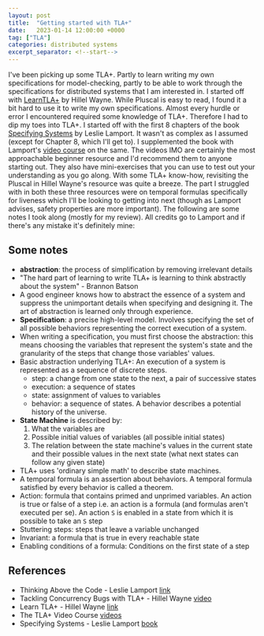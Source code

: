 ```yaml
---
layout: post
title:  "Getting started with TLA+"
date:   2023-01-14 12:00:00 +0000
tag: ["TLA"]
categories: distributed systems
excerpt_separator: <!--start-->
---
```


<!--start-->

I've been picking up some TLA+. Partly to learn writing my own specifications
for model-checking, partly to be able to work through the specifications for
distributed systems that I am interested in. I started off with
[LearnTLA+](https://learntla.com/) by Hillel Wayne. While Pluscal is easy to
read, I found it a bit hard to use it to write my own specifications. Almost
every hurdle or error I encountered required some knowledge of TLA+. Therefore I
had to dip my toes into TLA+. I started off with the first 8 chapters of the
book [Specifying Systems](https://lamport.azurewebsites.net/tla/book.html) by
Leslie Lamport. It wasn't as complex as I assumed (except for Chapter 8, which
I'll get to). I supplemented the book with Lamport's
[video course](https://lamport.azurewebsites.net/video/videos.html) on the same.
The videos IMO are certainly the most approachable beginner resource and I'd
recommend them to anyone starting out. They also have mini-exercises that you
can use to test out your understanding as you go along. With some TLA+ know-how,
revisiting the Pluscal in Hillel Wayne's resource was quite a breeze. The part I
struggled with in both these three resources were on temporal formulas
specifically for liveness which I'll be looking to getting into next (though as
Lamport advises, safety properties are more important). The following are some
notes I took along (mostly for my review). All credits go to Lamport and if
there's any mistake it's definitely mine:

## Some notes

- **abstraction**: the process of simplification by removing irrelevant details
- "The hard part of learning to write TLA+ is learning to think abstractly about
  the system" - Brannon Batson
- A good engineer knows how to abstract the essence of a system and suppress the
  unimportant details when specifying and designing it. The art of abstraction
  is learned only through experience.
- **Specification**: a precise high-level model. Involves specifying the set of
  all possible behaviors representing the correct execution of a system.
- When writing a specification, you must first choose the abstraction: this
  means choosing the variables that represent the system's state and the
  granularity of the steps that change those variables' values.
- Basic abstraction underlying TLA+: An execution of a system is represented as
  a sequence of discrete steps.
  - step: a change from one state to the next, a pair of successive states
  - execution: a sequence of states
  - state: assignment of values to variables
  - behavior: a sequence of states. A behavior describes a potential history of
    the universe.
- **State Machine** is described by:
  1. What the variables are
  2. Possible initial values of variables (all possible initial states)
  3. The relation between the state machine's values in the current state and
     their possible values in the next state (what next states can follow any
     given state)
- TLA+ uses 'ordinary simple math' to describe state machines.
- A temporal formula is an assertion about behaviors. A temporal formula
  satisfied by every behavior is called a theorem.
- Action: formula that contains primed and unprimed variables. An action is true
  or false of a step i.e. an action is a formula (and formulas aren't executed
  per se). An action `S` is enabled in a state from which it is possible to take
  an `S` step
- Stuttering steps: steps that leave a variable unchanged
- Invariant: a formula that is true in every reachable state
- Enabling conditions of a formula: Conditions on the first state of a step

## References

- Thinking Above the Code - Leslie Lamport
  [link](https://www.youtube.com/watch?v=-4Yp3j_jk8Q)
- Tackling Concurrency Bugs with TLA+ - Hillel Wayne
  [video](https://www.youtube.com/watch?v=_9B__0S21y8&t=209s)
- Learn TLA+ - Hillel Wayne [link](https://learntla.com/)
- The TLA+ Video Course
  [videos](https://lamport.azurewebsites.net/video/videos.html)
- Specifying Systems - Leslie Lamport
  [book](https://lamport.azurewebsites.net/tla/book.html)

